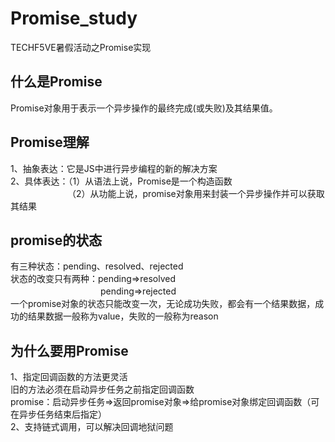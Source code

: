 # Promise_study
TECHF5VE暑假活动之Promise实现  

## 什么是Promise
Promise对象用于表示一个异步操作的最终完成(或失败)及其结果值。 

## Promise理解 
1、抽象表达：它是JS中进行异步编程的新的解决方案  
2、具体表达：（1）从语法上说，Promise是一个构造函数  
　　　　　　　（2）从功能上说，promise对象用来封装一个异步操作并可以获取其结果  

## promise的状态
有三种状态：pending、resolved、rejected   
状态的改变只有两种：pending=>resolved  
　　　　　　　　　　 pending=>rejected  
一个promise对象的状态只能改变一次，无论成功失败，都会有一个结果数据，成功的结果数据一般称为value，失败的一般称为reason  

## 为什么要用Promise
1、指定回调函数的方法更灵活  
旧的方法必须在启动异步任务之前指定回调函数  
promise：启动异步任务=>返回promise对象=>给promise对象绑定回调函数（可在异步任务结束后指定）  
2、支持链式调用，可以解决回调地狱问题  

